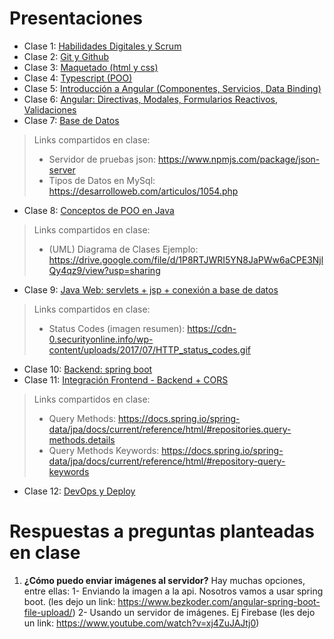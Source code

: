 # Presentaciones
* Clase 1: [Habilidades Digitales y Scrum](https://drive.google.com/file/d/1OcRi3NHjq9KhJg6IpG7C4IUPq3DWP2F_/view?usp=sharing)
* Clase 2: [Git y Github](https://drive.google.com/file/d/1AyQ4ax-YD8I7iUqoqwTTp-6AjiTuROHv/view?usp=sharing)
* Clase 3: [Maquetado (html y css)](https://drive.google.com/file/d/1L43yg8Zp15ZSLwDLolLFOovP_WwH7IbG/view?usp=sharing)
* Clase 4: [Typescript (POO)](https://drive.google.com/file/d/1YRQexjea_8JNODEoJk2nsPaGHR9bxBLF/view?usp=sharing)
* Clase 5: [Introducción a Angular (Componentes, Servicios, Data Binding)](https://drive.google.com/file/d/1xqb6_MKzkfpc-pSqfy1oHWCT8UoyXNGc/view?usp=sharing)
* Clase 6: [Angular: Directivas, Modales, Formularios Reactivos, Validaciones](https://drive.google.com/file/d/1gieCnI8I4CSTRIvbsfawlkkvJeJCLMLi/view?usp=sharing)
* Clase 7: [Base de  Datos](https://drive.google.com/file/d/12oi0xNOArp4sy5eAvC2ksZdmnZ-Msbho/view?usp=sharing)
> Links compartidos en clase:
> * Servidor de pruebas json: https://www.npmjs.com/package/json-server
> * Tipos de Datos en  MySql: https://desarrolloweb.com/articulos/1054.php
* Clase 8: [Conceptos de POO en Java](https://drive.google.com/file/d/1x25zPrTYwxOyCQcfpWDqiBeMGjS7EbLo/view?usp=sharing)
> Links compartidos en clase:
> * (UML) Diagrama de Clases Ejemplo: https://drive.google.com/file/d/1P8RTJWRI5YN8JaPWw6aCPE3NjlQy4qz9/view?usp=sharing
* Clase 9: [Java Web:  servlets + jsp + conexión a base de datos](https://drive.google.com/file/d/1G6CZsOlkhLGl7zLMx8nmFgPsFj6fCh6b/view?usp=sharing)
> Links compartidos en clase:
> * Status Codes (imagen resumen): https://cdn-0.securityonline.info/wp-content/uploads/2017/07/HTTP_status_codes.gif
* Clase 10: [Backend:  spring boot](https://drive.google.com/file/d/1qiI1oXuBZB1pgLZTy_onEANN2b5euM_8/view?usp=sharing)
* Clase 11: [Integración Frontend - Backend + CORS](https://drive.google.com/file/d/18lFbJW7Zxk0tHT2YpoZ2OrjwRlw2p48l/view?usp=sharing)
> Links compartidos en clase:
> * Query Methods: https://docs.spring.io/spring-data/jpa/docs/current/reference/html/#repositories.query-methods.details
> * Query Methods Keywords: https://docs.spring.io/spring-data/jpa/docs/current/reference/html/#repository-query-keywords
* Clase 12: [DevOps y Deploy](https://drive.google.com/file/d/1Ak8wJDoFv279ZXRFOvYzRP3cZlf7LZL2/view?usp=sharing)

# Respuestas a preguntas planteadas en clase
1. **¿Cómo  puedo enviar imágenes al servidor?** Hay muchas opciones,   entre  ellas: 1- Enviando la imagen a la api. Nosotros vamos a usar spring boot. (les dejo un link: https://www.bezkoder.com/angular-spring-boot-file-upload/)  2- Usando un servidor de imágenes. Ej Firebase (les dejo un  link: https://www.youtube.com/watch?v=xj4ZuJAJtj0)

